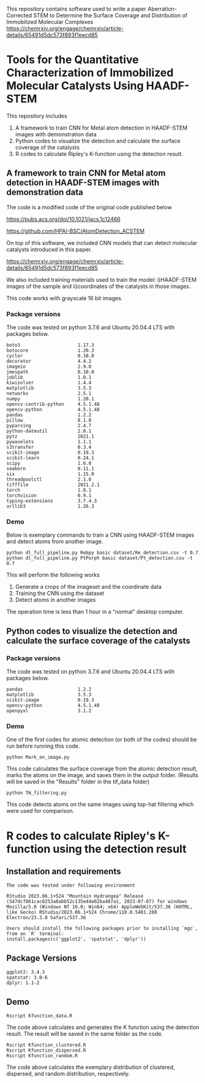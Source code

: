 This repository contains software used to write a paper
Aberration-Corrected STEM to Determine the Surface Coverage and Distribution of Immobilized Molecular Complexes
https://chemrxiv.org/engage/chemrxiv/article-details/65491d5dc573f893f1eecd85

# Tools for the Quantitative Characterization of Immobilized Molecular Catalysts Using HAADF-STEM

This repository includes
1) A framework to train CNN for Metal atom detection in HAADF-STEM images with demonstration data
2) Python codes to visualize the detection and calculate the surface coverage of the catalysts
3) R codes to calculate Ripley's K-function using the detection result.

## A framework to train CNN for Metal atom detection in HAADF-STEM images with demonstration data
The code is a modified code of the original code published below

https://pubs.acs.org/doi/10.1021/jacs.1c12466

https://github.com/HPAI-BSC/AtomDetection_ACSTEM

On top of this software, we included CNN models that can detect molecular catalysts introduced in this paper.

https://chemrxiv.org/engage/chemrxiv/article-details/65491d5dc573f893f1eecd85

We also included training materials used to train the model: i)HAADF-STEM images of the sample and ii)coordinates of the catalysts in those images.

This code works with grayscale 16 bit images.

### Package versions
The code was tested on python 3.7.6 and Ubuntu 20.04.4 LTS with packages below.

```
boto3                     1.17.3
botocore                  1.20.3
cycler                    0.10.0
decorator                 4.4.2
imageio                   2.9.0
jmespath                  0.10.0
joblib                    1.0.1
kiwisolver                1.4.4
matplotlib                3.5.3
networkx                  2.5.1
numpy                     1.20.1
opencv-contrib-python     4.5.1.48
opencv-python             4.5.1.48
pandas                    1.2.2
pillow                    8.1.0
pyparsing                 2.4.7
python-dateutil           2.8.1
pytz                      2021.1
pywavelets                1.1.1
s3transfer                0.3.4
scikit-image              0.19.3
scikit-learn              0.24.1
scipy                     1.6.0
seaborn                   0.11.1
six                       1.15.0
threadpoolctl             2.1.0
tifffile                  2021.2.1
torch                     1.8.1
torchvision               0.9.1
typing-extensions         3.7.4.3
urllib3                   1.26.3
```

### Demo
Below is exemplary commands to train a CNN using HAADF-STEM images and detect atoms from another image.

```
python dl_full_pipeline.py Rebpy basic dataset/Re_detection.csv -t 0.7
python dl_full_pipeline.py PtPorph basic dataset/Pt_detection.csv -t 0.7
```
This will perform the following works
 1. Generate a crops of the imageset and the coordinate data
 2. Training the CNN using the dataset
 3. Detect atoms in another images

The operation time is less than 1 hour in a "normal" desktop computer.

## Python codes to visualize the detection and calculate the surface coverage of the catalysts

### Package versions
The code was tested on python 3.7.6 and Ubuntu 20.04.4 LTS with packages below.

```
pandas                    1.2.2
matplotlib                3.5.3
scikit-image              0.19.3
opencv-python             4.5.1.48
openpyxl                  3.1.2
```


### Demo
One of the first codes for atomic detection (or both of the codes) should be run before running this code.
```
python Mark_on_image.py
```
This code calculates the surface coverage from the atomic detection result, marks the atoms on the image, and saves them in the output folder.
(Results will be saved in the "Results" folder in the tif_data folder)

```
python TH_filtering.py
```
This code detects atoms on the same images using top-hat filtering which were used for comparison.

# R codes to calculate Ripley's K-function using the detection result


## Installation and requirements
```
The code was tested under following environment

RStudio 2023.06.1+524 "Mountain Hydrangea" Release (547dcf861cac0253a8abb52c135e44e02ba407a1, 2023-07-07) for windows
Mozilla/5.0 (Windows NT 10.0; Win64; x64) AppleWebKit/537.36 (KHTML, like Gecko) RStudio/2023.06.1+524 Chrome/110.0.5481.208 Electron/23.3.0 Safari/537.36

Users should install the following packages prior to installing `mgc`, from an `R` terminal:
install.packages(c('ggplot2', 'spatstat', 'dplyr'))
```

## Package Versions
```
ggplot2: 3.4.3
spatstat: 3.0-6
dplyr: 1.1-2
```

## Demo

```
Rscript Kfunction_data.R
```
The code above calculates and generates the K function using the detection result. The result will be saved in the same folder as the code.
```
Rscript Kfunction_clustered.R
Rscript Kfunction_dispersed.R
Rscript Kfunction_random.R
```
The code above calculates the exemplary distribution of clustered, dispersed, and random distribution, respectively.
